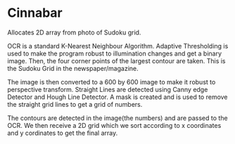 # Cinnabar


Allocates 2D array from photo of Sudoku grid.


OCR is a standard K-Nearest Neighbour Algorithm. Adaptive Thresholding is used to make the program robust to illumination changes and get a binary image. Then, the four corner points of the largest contour are taken. This is the Sudoku Grid in the newspaper/magazine.


The image is then converted to a 600 by 600 image to make it robust to perspective transform. Straight Lines are detected using Canny edge Detector and Hough Line Detector. A mask is created and is used to remove the straight grid lines to get a grid of numbers.


The contours are detected in the image(the numbers) and are passed to the OCR. We then receive a 2D grid which we sort according to x coordinates and y cordinates to get the final array.
